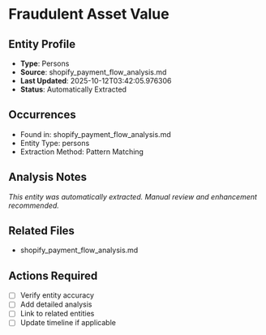 # Fraudulent Asset Value

## Entity Profile
- **Type**: Persons
- **Source**: shopify_payment_flow_analysis.md
- **Last Updated**: 2025-10-12T03:42:05.976306
- **Status**: Automatically Extracted

## Occurrences
- Found in: shopify_payment_flow_analysis.md
- Entity Type: persons
- Extraction Method: Pattern Matching

## Analysis Notes
*This entity was automatically extracted. Manual review and enhancement recommended.*

## Related Files
- shopify_payment_flow_analysis.md

## Actions Required
- [ ] Verify entity accuracy
- [ ] Add detailed analysis
- [ ] Link to related entities
- [ ] Update timeline if applicable
